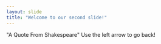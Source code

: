 ```yaml
---
layout: slide
title: "Welcome to our second slide!"
---
```

"A Quote From Shakespeare"
Use the left arrow to go back!

